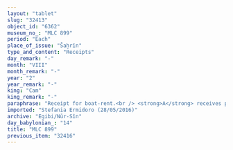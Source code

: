 ```yaml
---
layout: "tablet"
slug: "32413"
object_id: "6362"
museum_no_: "MLC 899"
period: "Each"
place_of_issue: "Šaḫrīn"
type_and_content: "Receipts"
day_remark: "-"
month: "VIII"
month_remark: "-"
year: "2"
year_remark: "-"
king: "Cam"
king_remark: "-"
paraphrase: "Receipt for boat-rent.<br /> <strong>A</strong> receives payment for the rent of his boat from <strong>B</strong>, slave of <strong>C</strong>.&nbsp;Scribe: Bēl-iddin/Nab&ucirc;-mukīn-zēri//S&icirc;n-&scaron;ad&ucirc;nu<br /> &nbsp;<br /> <strong>A</strong>= Mura&scaron;&ucirc;/Nab&ucirc;-ṣābit-qātē; <strong>B</strong>= Madān-bēl-uṣur, slave of <strong>C</strong>; <strong>C=</strong>&nbsp;Iddin-Marduk//Nūr-S&icirc;n<br /> &nbsp;"
imported: "Stefania Ermidoro (28/05/2016)"
archive: "Egibi/Nūr-Sîn"
day_babylonian_: "14"
title: "MLC 899"
previous_item: "32416"
---
```

